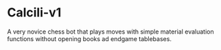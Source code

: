 # Calcili-v1
A very novice chess bot that plays moves with simple material evaluation functions without opening books ad endgame tablebases. 
